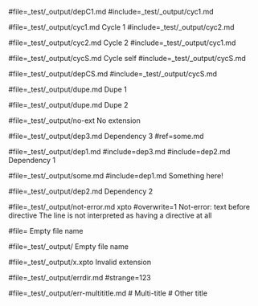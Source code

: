 #file=_test/_output/depC1.md
    #include=_test/_output/cyc1.md

#file=_test/_output/cyc1.md
    Cycle 1
    #include=_test/_output/cyc2.md

#file=_test/_output/cyc2.md
    Cycle 2
    #include=_test/_output/cyc1.md

#file=_test/_output/cycS.md
    Cycle self
    #include=_test/_output/cycS.md

#file=_test/_output/depCS.md
    #include=_test/_output/cycS.md

#file=_test/_output/dupe.md
    Dupe 1

#file=_test/_output/dupe.md
    Dupe 2

#file=_test/_output/no-ext
    No extension

#file=_test/_output/dep3.md
    Dependency 3
    #ref=some.md

#file=_test/_output/dep1.md
    #include=dep3.md
    #include=dep2.md
    Dependency 1

#file=_test/_output/some.md
    #include=dep1.md
    Something here!

#file=_test/_output/dep2.md
    Dependency 2

#file=_test/_output/not-error.md
    xpto #overwrite=1
    Not-error: text before directive
    The line is not interpreted as having a directive at all

#file=
    Empty file name

#file=_test/_output/
    Empty file name

#file=_test/_output/x.xpto
    Invalid extension

#file=_test/_output/errdir.md
    #strange=123

#file=_test/_output/err-multititle.md
    # Multi-title
    # Other title
